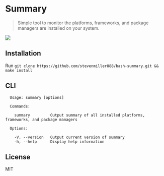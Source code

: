 # Summary

> Simple tool to monitor the platforms, frameworks, and package managers are installed on your system.

![](http://cl.ly/image/3l2v290s1g0O/Screen%20Shot%202015-02-15%20at%2010.44.09%20PM.png)

## Installation

Run `git clone https://github.com/stevenmiller888/bash-summary.git && make install`

## CLI

```
  Usage: summary [options]

  Commands:

    summary         Output summary of all installed platforms, frameworks, and package managers

  Options:

    -V, --version   Output current version of summary
    -h, --help      Display help information
```

## License

MIT
